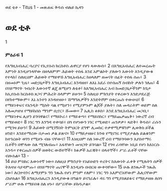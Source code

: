 ﻿
ወደ ቲቶ - Titus 1 - መጽሐፍ ቅዱስ ብሉይ ኪዳን
#  ወደ ቲቶ
1
### ምዕራፍ 1
የእግዚአብሔር ባሪያና የኢየሱስ ክርስቶስ ሐዋርያ የሆነ ጳውሎስ፥
2  በእግዚአብሔር ለተመረጡት እምነት እንዲሆንላቸው በዘላለምም ሕይወት ተስፋ እንደ አምልኮት ያለውን እውነት እንዲያውቁ የተላከ፤ ስለዚህም ሕይወት የማይዋሽ እግዚአብሔር ከዘላለም ዘመናት በፊት ተስፋ ሰጠ፥
3  በዘመኑም ጊዜ፥ መድኃኒታችን እግዚአብሔር እንዳዘዘ፥ ለእኔ አደራ በተሰጠኝ ስብከት ቃሉን ገለጠ፤
4  በሃይማኖት ኅብረት እውነተኛ ልጄ ለሚሆን ለቲቶ፤ ከእግዚአብሔር አብ ከመድኃኒታችንም ከጌታ ከኢየሱስ ክርስቶስ ጸጋና ምሕረት ሰላምም ይሁን።
5  ስለዚህ ምክንያት የቀረውን እንድታደራጅ በየከተማውም፥ እኔ አንተን እንዳዘዝሁ፥ ሽማግሌዎችን እንድትሾም በቀርጤስ ተውሁህ፤
6  የማይነቀፍና የአንዲት ሚስት ባል የሚሆን፥ የሚያምኑም ልጆች ያሉት፥ ስለ መዳራትም ወይም ስለ አለመታዘዝ የማይከሰስ ማንም ቢኖር፥ ሹመው።
7  ኤጲስ ቆጶስ፥ እንደ እግዚአብሔር መጋቢ፥ የማይነቀፍ ሊሆን ይገባዋልና፤ የማይኮራ፥ የማይቆጣ፥ የማይሰክር፥ የማይጨቃጨቅ፥ ነውረኛ ረብ የማይወድ፥
8  ነገር ግን እንግዳ ተቀባይ፥ በጎ የሆነውን ነገር የሚወድ፥ ጠንቃቃ፥ ጻድቅ፥ ቅዱስ፥ ራሱን የሚገዛ ይሁን፤
9  ሕይወት በሚገኝበት ትምህርት ደግሞ ሊመክር ተቃዋሚዎቹንም ሊወቅስ ይችል ዘንድ፥ እንደተማረው በታመነ ቃል ይጽና።
10  የማይታዘዙና ከንቱ የሚናገሩ የሚያታልሉ ይልቁንም ከተገረዙት ወገን የሚሆኑ ብዙ ናቸውና፤
11  እነዚህም ስለ ነውረኛ ረብ የማይገባውን እያስተማሩ ቤቶችን በሞላው ስለ ሚገለብጡ፥ አፋቸውን መዝጋት ይገባል።
12  የገዛ ራሳቸው ነቢይ የሆነ ከእነርሱ አንዱ። የቀርጤስ ሰዎች ዘወትር ውሸተኞች፥ ክፉዎች አራዊት፥ በላተኞች፥ ሥራ ፈቶች ናቸው ብሎአል።
13 -  
14  ይህ ምስክር እውነተኛ ነው። ስለዚህ ምክንያት የአይሁድን ተረትና ከእውነት ፈቀቅ የሚሉትን ሰዎች ትእዛዝ ሳያዳምጡ፥ በሃይማኖት ጤናሞች እንዲሆኑ በብርቱ ውቀሳቸው።
15  ሁሉ ለንጹሖች ንጹሕ ነው፤ ለርኵሳንና ለማያምኑ ግን ንጹሕ የሆነ ምንም የለም፥ ነገር ግን አእምሮአቸውም ሕሊናቸውም ረክሶአል።
16  እግዚአብሔርን እንዲያውቁ በግልጥ ይናገራሉ፥ ዳሩ ግን የሚያስጸይፉና የማይታዘዙ ለበጎ ሥራም ሁሉ የማይበቁ ስለ ሆኑ፥ በሥራቸው ይክዱታል። 
